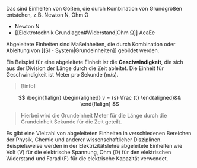 Das sind Einheiten von Gößen, die durch Kombination von Grundgrößen entstehen, z.B. Newton N, Ohm Ω 
- Newton N
- [[Elektrotechnik Grundlagen#Widerstand|Ohm Ω]]
AeaEe

Abgeleitete Einheiten sind Maßeinheiten, die durch Kombination oder Ableitung von [[SI - System|Grundeinheiten]] gebildet werden. 

Ein Beispiel für eine abgeleitete Einheit ist die **Geschwindigkeit**, die sich aus der Division der Länge durch die Zeit ableitet. Die Einheit für Geschwindigkeit ist Meter pro Sekunde (m/s). 
>[!info] 

$$
\begin{flalign}
\begin{aligned}
 v = {s} \frac {t}
\end{aligned}&&
\end{flalign}
$$


>Hierbei wird die Grundeinheit Meter für die Länge durch die Grundeinheit Sekunde für die Zeit geteilt.

Es gibt eine Vielzahl von abgeleiteten Einheiten in verschiedenen Bereichen der Physik, Chemie und anderer wissenschaftlicher Disziplinen. Beispielsweise werden in der Elektrizitätslehre abgeleitete Einheiten wie Volt (V) für die elektrische Spannung, Ohm (Ω) für den elektrischen Widerstand und Farad (F) für die elektrische Kapazität verwendet.